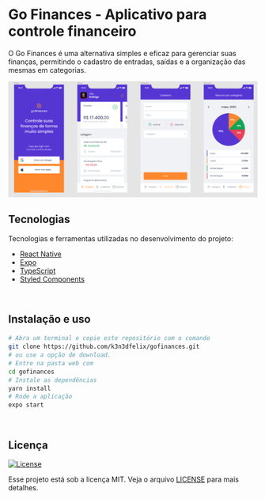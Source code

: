 # Go Finances - Aplicativo para controle financeiro 
O Go Finances é uma alternativa simples e eficaz para gerenciar suas finanças, permitindo o cadastro de entradas, saídas e a organização das mesmas em categorias.

<img src="https://github.com/k3n3dfelix/gofinances/blob/main/screens/layouts.PNG" />

## Tecnologias

Tecnologias e ferramentas utilizadas no desenvolvimento do projeto:

- [React Native](https://reactjs.org/)
- [Expo](https://expo.io/)
- [TypeScript](https://www.typescriptlang.org/)
- [Styled Components](https://styled-components.com/)

<br>

## Instalação e uso

```bash
# Abra um terminal e copie este repositório com o comando
git clone https://github.com/k3n3dfelix/gofinances.git
# ou use a opção de download.
# Entre na pasta web com 
cd gofinances
# Instale as dependências
yarn install
# Rode a aplicação
expo start
```

<br>

## Licença
<a href="https://opensource.org/licenses/MIT">
    <img alt="License" src="https://img.shields.io/badge/license-MIT-ff512f?style=flat-square">
</a>

<br>

Esse projeto está sob a licença MIT. Veja o arquivo [LICENSE](/LICENSE) para mais detalhes.
